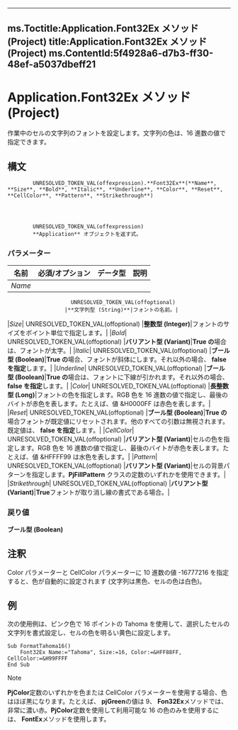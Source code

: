 

---
ms.Toctitle:Application.Font32Ex メソッド (Project)
title:Application.Font32Ex メソッド (Project)
ms.ContentId:5f4928a6-d7b3-ff30-48ef-a5037dbeff21
---
# Application.Font32Ex メソッド (Project)




作業中のセルの文字列のフォントを設定します。文字列の色は、16 進数の値で指定できます。

## 構文

            UNRESOLVED_TOKEN_VAL(offexpression).**Font32Ex**(**Name**, **Size**, **Bold**, **Italic**, **Underline**, **Color**, **Reset**, **CellColor**, **Pattern**, **Strikethrough**)




            UNRESOLVED_TOKEN_VAL(offexpression)
            **Application** オブジェクトを返す式。

### パラメーター

|**名前**|**必須/オプション**|**データ型**|**説明**|
|---|---|---|---|
|*Name*|
                        UNRESOLVED_TOKEN_VAL(offoptional)
                      |**文字列型 (String)**|フォントの名前。|
|*Size*|
                        UNRESOLVED_TOKEN_VAL(offoptional)
                      |**整数型 (Integer)**|フォントのサイズをポイント単位で指定します。|
|*Bold*|
                        UNRESOLVED_TOKEN_VAL(offoptional)
                      |**バリアント型 (Variant)**|**True の**場合は、フォントが太字。|
|*Italic*|
                        UNRESOLVED_TOKEN_VAL(offoptional)
                      |**ブール型 (Boolean)**|**True の**場合、フォントが斜体にします。それ以外の場合、 **false を指定**します。|
|*Underline*|
                        UNRESOLVED_TOKEN_VAL(offoptional)
                      |**ブール型 (Boolean)**|**True の**場合は、フォントに下線が引かれます。それ以外の場合、 **false を指定**します。|
|*Color*|
                        UNRESOLVED_TOKEN_VAL(offoptional)
                      |**長整数型 (Long)**|フォントの色を指定します。RGB 色を 16 進数の値で指定し、最後のバイトが赤色を表します。たとえば、値 &H0000FF は赤色を表します。|
|*Reset*|
                        UNRESOLVED_TOKEN_VAL(offoptional)
                      |**ブール型 (Boolean)**|**True の**場合フォントが既定値にリセットされます。他のすべての引数は無視されます。既定値は、 **false を指定**します。|
|*CellColor*|
                        UNRESOLVED_TOKEN_VAL(offoptional)
                      |**バリアント型 (Variant)**|セルの色を指定します。RGB 色を 16 進数の値で指定し、最後のバイトが赤色を表します。たとえば、値 &HFFFF99 は水色を表します。|
|*Pattern*|
                        UNRESOLVED_TOKEN_VAL(offoptional)
                      |**バリアント型 (Variant)**|セルの背景パターンを指定します。**PjFillPattern** クラスの定数のいずれかを使用できます。|
|*Strikethrough*|
                        UNRESOLVED_TOKEN_VAL(offoptional)
                      |**バリアント型 (Variant)**|**True**フォントが取り消し線の書式である場合。|



### 戻り値
**ブール型 (Boolean)**





## 注釈
Color パラメーターと CellColor パラメーターに 10 進数の値 -16777216 を指定すると、色が自動的に設定されます (文字列は黒色、セルの色は白色)。



## 例
次の使用例は、ピンク色で 16 ポイントの Tahoma を使用して、選択したセルの文字列を書式設定し、セルの色を明るい黄色に設定します。

```vba
Sub FormatTahoma16() 
    Font32Ex Name:="Tahoma", Size:=16, Color:=&HFF88FF, CellColor:=&H99FFFF 
End Sub
```




>[!NOTE]
>**PjColor**定数のいずれかを色または CellColor パラメーターを使用する場合、色はほぼ黒になります。たとえば、 **pjGreen**の値は 9、 **Fon32Ex**メソッドでは、非常に濃い赤。**PjColor**定数を使用して利用可能な 16 の色のみを使用するには、 **FontEx**メソッドを使用します。






